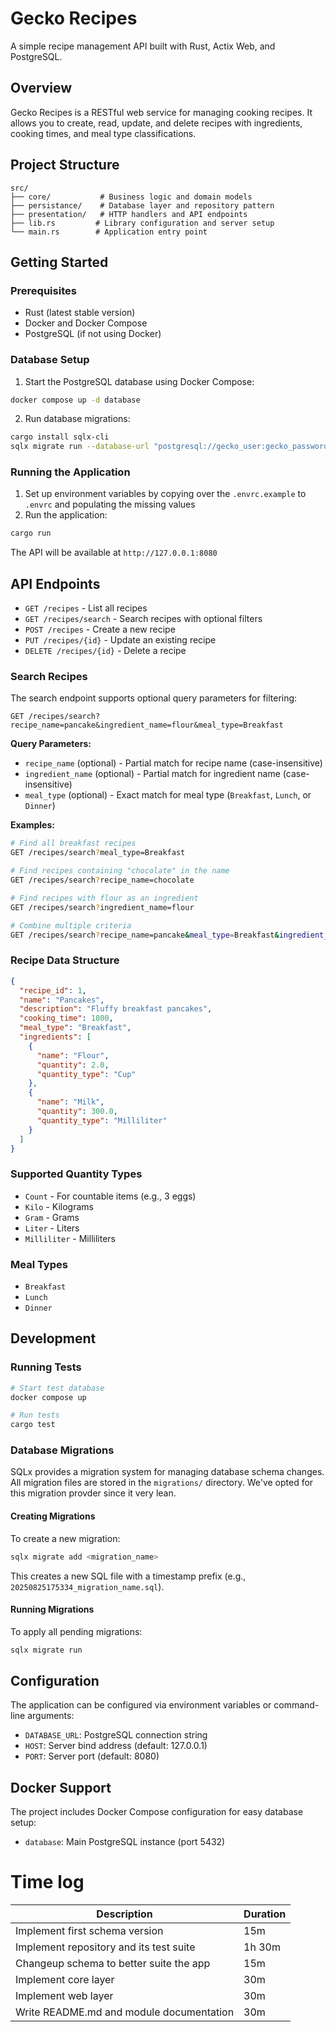 # Gecko Recipes

A simple recipe management API built with Rust, Actix Web, and PostgreSQL.

## Overview

Gecko Recipes is a RESTful web service for managing cooking recipes. It allows you to create, read, update, and delete recipes with ingredients, cooking times, and meal type classifications.

## Project Structure

```
src/
├── core/           # Business logic and domain models
├── persistance/    # Database layer and repository pattern
├── presentation/   # HTTP handlers and API endpoints
├── lib.rs         # Library configuration and server setup
└── main.rs        # Application entry point
```

## Getting Started

### Prerequisites

- Rust (latest stable version)
- Docker and Docker Compose
- PostgreSQL (if not using Docker)

### Database Setup

1. Start the PostgreSQL database using Docker Compose:

```bash
docker compose up -d database
```

2. Run database migrations:

```bash
cargo install sqlx-cli
sqlx migrate run --database-url "postgresql://gecko_user:gecko_password@localhost:5432/gecko_recipes"
```

### Running the Application

1. Set up environment variables by copying over the `.envrc.example` to `.envrc` and populating the missing values
2. Run the application:

```bash
cargo run
```

The API will be available at `http://127.0.0.1:8080`

## API Endpoints

- `GET /recipes` - List all recipes
- `GET /recipes/search` - Search recipes with optional filters
- `POST /recipes` - Create a new recipe
- `PUT /recipes/{id}` - Update an existing recipe
- `DELETE /recipes/{id}` - Delete a recipe

### Search Recipes

The search endpoint supports optional query parameters for filtering:

```
GET /recipes/search?recipe_name=pancake&ingredient_name=flour&meal_type=Breakfast
```

**Query Parameters:**
- `recipe_name` (optional) - Partial match for recipe name (case-insensitive)
- `ingredient_name` (optional) - Partial match for ingredient name (case-insensitive)  
- `meal_type` (optional) - Exact match for meal type (`Breakfast`, `Lunch`, or `Dinner`)

**Examples:**
```bash
# Find all breakfast recipes
GET /recipes/search?meal_type=Breakfast

# Find recipes containing "chocolate" in the name
GET /recipes/search?recipe_name=chocolate

# Find recipes with flour as an ingredient
GET /recipes/search?ingredient_name=flour

# Combine multiple criteria
GET /recipes/search?recipe_name=pancake&meal_type=Breakfast&ingredient_name=flour
```
</text>


### Recipe Data Structure

```json
{
  "recipe_id": 1,
  "name": "Pancakes",
  "description": "Fluffy breakfast pancakes",
  "cooking_time": 1800,
  "meal_type": "Breakfast",
  "ingredients": [
    {
      "name": "Flour",
      "quantity": 2.0,
      "quantity_type": "Cup"
    },
    {
      "name": "Milk",
      "quantity": 300.0,
      "quantity_type": "Milliliter"
    }
  ]
}
```

### Supported Quantity Types

- `Count` - For countable items (e.g., 3 eggs)
- `Kilo` - Kilograms
- `Gram` - Grams
- `Liter` - Liters
- `Milliliter` - Milliliters

### Meal Types

- `Breakfast`
- `Lunch`
- `Dinner`

## Development

### Running Tests

```bash
# Start test database
docker compose up

# Run tests
cargo test
```

### Database Migrations

SQLx provides a migration system for managing database schema changes. All migration files are stored in the `migrations/` directory. We've opted for this migration provder since it very lean.

#### Creating Migrations

To create a new migration:
```bash
sqlx migrate add <migration_name>
```

This creates a new SQL file with a timestamp prefix (e.g., `20250825175334_migration_name.sql`).

#### Running Migrations

To apply all pending migrations:

```bash
sqlx migrate run
```

## Configuration

The application can be configured via environment variables or command-line arguments:

- `DATABASE_URL`: PostgreSQL connection string
- `HOST`: Server bind address (default: 127.0.0.1)
- `PORT`: Server port (default: 8080)

## Docker Support

The project includes Docker Compose configuration for easy database setup:

- `database`: Main PostgreSQL instance (port 5432)

# Time log


| Description | Duration |
|-|-|
| Implement first schema version | 15m |
| Implement repository and its test suite | 1h 30m |
| Changeup schema to better suite the app | 15m |
| Implement core layer | 30m |
| Implement web layer | 30m |
| Write README.md and module documentation | 30m |
